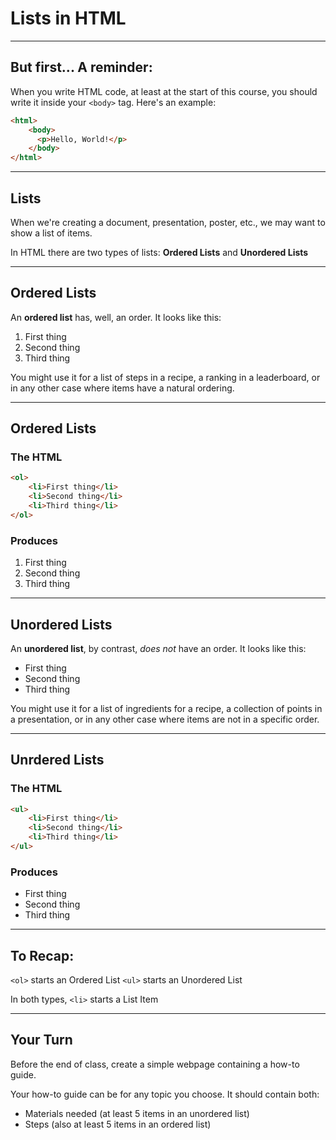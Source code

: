 # Lists in HTML

---

## But first... A reminder:
When you write HTML code, at least at the start of this course, you should write it inside your `<body>` tag. Here's an example:

```html
<html>
    <body>
      <p>Hello, World!</p>
    </body>
</html>
```

----

## Lists
When we're creating a document, presentation, poster, etc., we may want to show a list of items. 

In HTML there are two types of lists: **Ordered Lists** and **Unordered Lists**

---

## Ordered Lists
An **ordered list** has, well, an order. It looks like this:

1. First thing
2. Second thing
3. Third thing

You might use it for a list of steps in a recipe, a ranking in a leaderboard, or in any other case where items have a natural ordering.

---

## Ordered Lists
### The HTML
```html
<ol>
    <li>First thing</li>
    <li>Second thing</li>
    <li>Third thing</li>
</ol>
```
### Produces
1. First thing
2. Second thing
3. Third thing

---

## Unordered Lists
An **unordered list**, by contrast, *does not* have an order. It looks like this:

* First thing
* Second thing
* Third thing

You might use it for a list of ingredients for a recipe, a collection of points in a presentation, or in any other case where items are not in a specific order.

---

## Unrdered Lists
### The HTML
```html
<ul>
    <li>First thing</li>
    <li>Second thing</li>
    <li>Third thing</li>
</ul>
```
### Produces
* First thing
* Second thing
* Third thing

----

## To Recap:
`<ol>` starts an Ordered List
`<ul>` starts an Unordered List

In both types, `<li>` starts a List Item

----

## Your Turn
Before the end of class, create a simple webpage containing a how-to guide.

Your how-to guide can be for any topic you choose. It should contain both:
* Materials needed (at least 5 items in an unordered list)
* Steps (also at least 5 items in an ordered list)